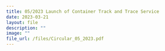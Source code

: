 ```yaml
---
title: 05/2023 Launch of Container Track and Trace Service
date: 2023-03-21
layout: file
description: ""
image: ""
file_url: /files/Circular_05_2023.pdf
---
```


